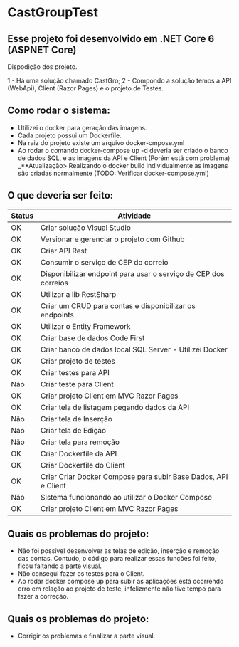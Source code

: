 # CastGroupTest 
## Esse projeto foi desenvolvido em .NET Core 6 (ASPNET Core)

Dispodição dos projeto.

1 - Há uma solução chamado CastGro;
2 - Compondo a solução temos a API (WebApi), Client (Razor Pages) e o projeto de Testes.

## Como rodar o sistema:
- Utilizei o docker para geração das imagens.
- Cada projeto possui um Dockerfile.
- Na raiz do projeto existe um arquivo docker-cmpose.yml
- Ao rodar o comando docker-compose up -d deveria ser criado o banco de dados SQL, e as imagens da API e Client (Porém está com problema)
_**Atualização> Realizando o docker build individualmente as imagens são criadas normalmente (TODO: Verificar docker-compose.yml)



## O que deveria ser feito:

| Status | Atividade |
| ------ | ------ |
| OK | Criar solução Visual Studio |
| OK | Versionar e gerenciar o projeto com Github |
| OK | Criar API Rest |
| OK | Consumir o serviço de CEP do correio |
| OK | Disponibilizar endpoint para usar o serviço de CEP dos correios |
| OK | Utilizar a lib RestSharp |
| OK | Criar um CRUD para contas e disponibilizar os endpoints |
| OK | Utilizar o Entity Framework |
| OK | Criar base de dados Code First |
| OK | Criar banco de dados local SQL Server - Utilizei Docker |
| OK | Criar projeto de testes |
| OK | Criar testes para API |
| Não | Criar teste para Client |
| OK | Criar projeto Client em MVC Razor Pages |
| OK | Criar tela de listagem pegando dados da API |
| Não | Criar tela de Inserção |
| Não | Criar tela de Edição |
| Não | Criar tela para remoção |
| OK | Criar Dockerfile da API |
| OK | Criar Dockerfile do Client |
| OK | Criar Criar Docker Compose para subir Base Dados, API e Client |
| Não | Sistema funcionando ao utilizar o Docker Compose |
| OK | Criar projeto Client em MVC Razor Pages |



## Quais os problemas do projeto:
- Não foi possível desenvolver as telas de edição, inserção e remoção das contas. Contudo, o código para realizar essas funções foi feito, ficou faltando a parte visual.
- Não consegui fazer os testes para o Client.
- Ao rodar docker compose up para subir as aplicações está ocorrendo erro em relação ao projeto de teste, infelizmente não tive tempo para fazer a correção.

## Quais os problemas do projeto:
- Corrigir os problemas e finalizar a parte visual.
